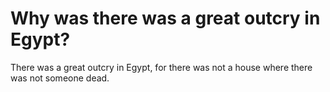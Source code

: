 # Why was there was a great outcry in Egypt?

There was a great outcry in Egypt, for there was not a house where there was not someone dead.
